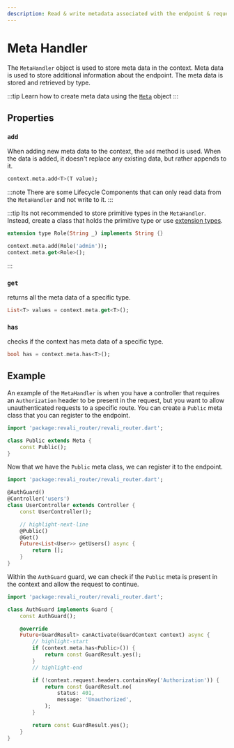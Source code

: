 ```yaml
---
description: Read & write metadata associated with the endpoint & request
---
```

# Meta Handler

The `MetaHandler` object is used to store meta data in the context. Meta data is used to store additional information about the endpoint. The meta data is stored and retrieved by type.

:::tip
Learn how to create meta data using the [`Meta`][meta] object
:::

## Properties

### `add`

When adding new meta data to the context, the `add` method is used. When the data is added, it doesn't replace any existing data, but rather appends to it.

```dart
context.meta.add<T>(T value);
```

:::note
There are some Lifecycle Components that can only read data from the `MetaHandler` and not write to it.
:::

:::tip
Its not recommended to store primitive types in the `MetaHandler`. Instead, create a class that holds the primitive type or use [extension types][extension-types].

```dart
extension type Role(String _) implements String {}

context.meta.add(Role('admin'));
context.meta.get<Role>();
```

:::

### `get`

returns all the meta data of a specific type.

```dart
List<T> values = context.meta.get<T>();
```

### `has`

checks if the context has meta data of a specific type.

```dart
bool has = context.meta.has<T>();
```

## Example

An example of the `MetaHandler` is when you have a controller that requires an `Authorization` header to be present in the request, but you want to allow unauthenticated requests to a specific route. You can create a `Public` meta class that you can register to the endpoint.

```dart title="lib/meta/public.dart"
import 'package:revali_router/revali_router.dart';

class Public extends Meta {
    const Public();
}
```

Now that we have the `Public` meta class, we can register it to the endpoint.

```dart title="routes/controllers/user_controller.dart"
import 'package:revali_router/revali_router.dart';

@AuthGuard()
@Controller('users')
class UserController extends Controller {
    const UserController();

    // highlight-next-line
    @Public()
    @Get()
    Future<List<User>> getUsers() async {
        return [];
    }
}
```

Within the `AuthGuard` guard, we can check if the `Public` meta is present in the context and allow the request to continue.

```dart title="lib/guards/auth_guard.dart"
import 'package:revali_router/revali_router.dart';

class AuthGuard implements Guard {
    const AuthGuard();

    @override
    Future<GuardResult> canActivate(GuardContext context) async {
        // highlight-start
        if (context.meta.has<Public>()) {
            return const GuardResult.yes();
        }
        // highlight-end

        if (!context.request.headers.containsKey('Authorization')) {
            return const GuardResult.no(
                status: 401,
                message: 'Unauthorized',
            );
        }

        return const GuardResult.yes();
    }
}
```

[meta]: ./meta.md
[extension-types]: https://dart.dev/language/extension-types
